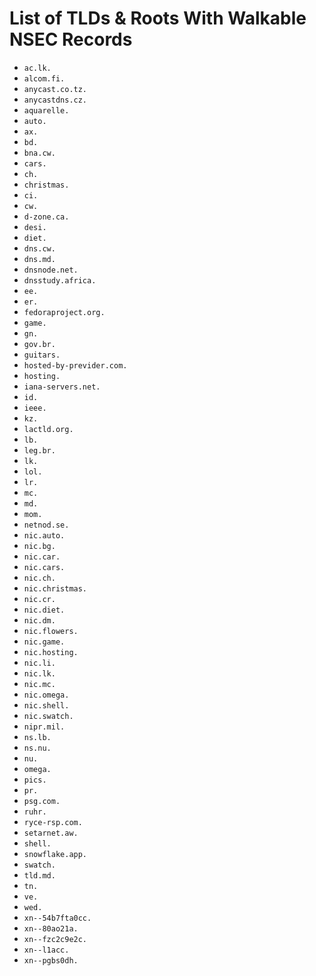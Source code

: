 # List of TLDs & Roots With Walkable NSEC Records

* `ac.lk.`
* `alcom.fi.`
* `anycast.co.tz.`
* `anycastdns.cz.`
* `aquarelle.`
* `auto.`
* `ax.`
* `bd.`
* `bna.cw.`
* `cars.`
* `ch.`
* `christmas.`
* `ci.`
* `cw.`
* `d-zone.ca.`
* `desi.`
* `diet.`
* `dns.cw.`
* `dns.md.`
* `dnsnode.net.`
* `dnsstudy.africa.`
* `ee.`
* `er.`
* `fedoraproject.org.`
* `game.`
* `gn.`
* `gov.br.`
* `guitars.`
* `hosted-by-previder.com.`
* `hosting.`
* `iana-servers.net.`
* `id.`
* `ieee.`
* `kz.`
* `lactld.org.`
* `lb.`
* `leg.br.`
* `lk.`
* `lol.`
* `lr.`
* `mc.`
* `md.`
* `mom.`
* `netnod.se.`
* `nic.auto.`
* `nic.bg.`
* `nic.car.`
* `nic.cars.`
* `nic.ch.`
* `nic.christmas.`
* `nic.cr.`
* `nic.diet.`
* `nic.dm.`
* `nic.flowers.`
* `nic.game.`
* `nic.hosting.`
* `nic.li.`
* `nic.lk.`
* `nic.mc.`
* `nic.omega.`
* `nic.shell.`
* `nic.swatch.`
* `nipr.mil.`
* `ns.lb.`
* `ns.nu.`
* `nu.`
* `omega.`
* `pics.`
* `pr.`
* `psg.com.`
* `ruhr.`
* `ryce-rsp.com.`
* `setarnet.aw.`
* `shell.`
* `snowflake.app.`
* `swatch.`
* `tld.md.`
* `tn.`
* `ve.`
* `wed.`
* `xn--54b7fta0cc.`
* `xn--80ao21a.`
* `xn--fzc2c9e2c.`
* `xn--l1acc.`
* `xn--pgbs0dh.`
